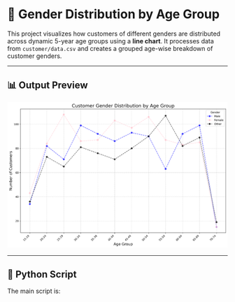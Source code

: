 # 👥 Gender Distribution by Age Group

This project visualizes how customers of different genders are distributed across dynamic 5-year age groups using a **line chart**. It processes data from `customer/data.csv` and creates a grouped age-wise breakdown of customer genders.

---

## 📊 Output Preview

![Customer Gender Analysis Line Chart](https://raw.githubusercontent.com/bhuvanesh-m-dev/ds-intern-unified-mentor/refs/heads/main/customer/img/gender_analysis.png)

---

## 🐍 Python Script

The main script is:

```bash

